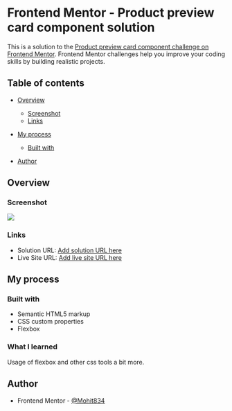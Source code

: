 # Frontend Mentor - Product preview card component solution

This is a solution to the [Product preview card component challenge on Frontend Mentor](https://www.frontendmentor.io/challenges/product-preview-card-component-GO7UmttRfa). Frontend Mentor challenges help you improve your coding skills by building realistic projects. 

## Table of contents

- [Overview](#overview)
  - [Screenshot](#screenshot)
  - [Links](#links)
- [My process](#my-process)
  - [Built with](#built-with)

- [Author](#author)


## Overview


### Screenshot

![](./screenshot.jpg)

### Links

- Solution URL: [Add solution URL here](https://github.com/mohit834/Product-preview-card-component)
- Live Site URL: [Add live site URL here](https://mohit834.github.io/Product-preview-card-component/)

## My process

### Built with

- Semantic HTML5 markup
- CSS custom properties
- Flexbox


### What I learned

Usage of flexbox and other css tools a bit more.


## Author

- Frontend Mentor - [@Mohit834](https://www.frontendmentor.io/profile/mohit834)

